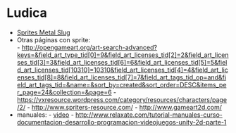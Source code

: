 # Ludica

- [Sprites Metal Slug](http://www.spriters-resource.com/arcade/ms3/)
- Otras páginas con sprite:  
      - http://opengameart.org/art-search-advanced?keys=&field_art_type_tid[0]=9&field_art_licenses_tid[2]=2&field_art_licenses_tid[3]=3&field_art_licenses_tid[6]=6&field_art_licenses_tid[5]=5&field_art_licenses_tid[10310]=10310&field_art_licenses_tid[4]=4&field_art_licenses_tid[8]=8&field_art_licenses_tid[7]=7&field_art_tags_tid_op=and&field_art_tags_tid=&name=&sort_by=created&sort_order=DESC&items_per_page=24&collection=&page=6
      - https://vxresource.wordpress.com/category/resources/characters/page/2/
      - http://www.spriters-resource.com/
      - http://www.gameart2d.com/
- manuales:
          - [video](https://www.youtube.com/watch?v=0u-qvMVV6m4&list=PLREdURb87ks2qkD9svvlIwYwN35FZ3Afv)
          - http://www.relaxate.com/tutorial-manuales-curso-documentacion-desarrollo-programacion-videojuegos-unity-2d-parte-1
